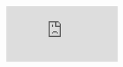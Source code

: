 <iframe src="https://forms.gle/BA2gz42Eo5rB6MrL9 {{ .Get "src" }}/viewform?embedded=true" width="{{ .Get "width" }}" height="{{ .Get "height" }}" frameborder="0" marginheight="0" marginwidth="0">Chargement en cours…</iframe>
